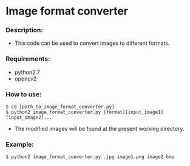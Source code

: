 # Image format converter

### Description:
- This code can be used to convert images to different formats.

### Requirements:
- python2.7
- opencv2

### How to use:
```
$ cd [path_to_image_format_converter.py]
$ python2 image_format_converter.py [format][input_image1] [input_image2]...
```
- The modified images will be found at the present working directory.

### Example:
` $ python2 image_format_converter.py .jpg image1.png image2.bmp `
